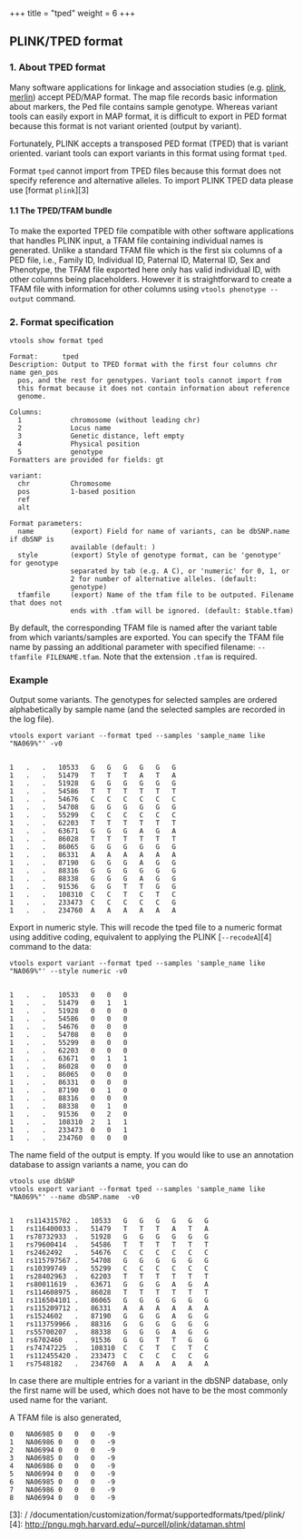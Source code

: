 +++
title = "tped"
weight = 6
+++

## PLINK/TPED format 



### 1. About TPED format

Many software applications for linkage and association studies (e.g. [plink][1], [merlin][2]) accept PED/MAP format. The map file records basic information about markers, the Ped file contains sample genotype. Whereas variant tools can easily export in MAP format, it is difficult to export in PED format because this format is not variant oriented (output by variant). 

Fortunately, PLINK accepts a transposed PED format (TPED) that is variant oriented. variant tools can export variants in this format using format `tped`. 



Format `tped` cannot import from TPED files because this format does not specify reference and alternative alleles. To import PLINK TPED data please use [format `plink`][3] 



#### 1.1 The TPED/TFAM bundle

To make the exported TPED file compatible with other software applications that handles PLINK input, a TFAM file containing individual names is generated. Unlike a standard TFAM file which is the first six columns of a PED file, i.e., Family ID, Individual ID, Paternal ID, Maternal ID, Sex and Phenotype, the TFAM file exported here only has valid individual ID, with other columns being placeholders. However it is straightforward to create a TFAM file with information for other columns using `vtools phenotype --output` command. 



### 2. Format specification

    vtools show format tped
    
    Format:      tped
    Description: Output to TPED format with the first four columns chr name gen_pos
      pos, and the rest for genotypes. Variant tools cannot import from
      this format because it does not contain information about reference
      genome.
    
    Columns:
      1            chromosome (without leading chr)
      2            Locus name
      3            Genetic distance, left empty
      4            Physical position
      5            genotype
    Formatters are provided for fields: gt
    
    variant:
      chr          Chromosome
      pos          1-based position
      ref          
      alt          
    
    Format parameters:
      name         (export) Field for name of variants, can be dbSNP.name if dbSNP is
                   available (default: )
      style        (export) Style of genotype format, can be 'genotype' for genotype
                   separated by tab (e.g. A C), or 'numeric' for 0, 1, or
                   2 for number of alternative alleles. (default:
                   genotype)
      tfamfile     (export) Name of the tfam file to be outputed. Filename that does not
                   ends with .tfam will be ignored. (default: $table.tfam)
    

By default, the corresponding TFAM file is named after the variant table from which variants/samples are exported. You can specify the TFAM file name by passing an additional parameter with specified filename: `--tfamfile FILENAME.tfam`. Note that the extension `.tfam` is required. 



### Example

Output some variants. The genotypes for selected samples are ordered alphabetically by sample name (and the selected samples are recorded in the log file). 



    vtools export variant --format tped --samples 'sample_name like "NA069%"' -v0
    

    1	.	.	10533	G	G	G	G	G	G
    1	.	.	51479	T	T	T	A	T	A
    1	.	.	51928	G	G	G	G	G	G
    1	.	.	54586	T	T	T	T	T	T
    1	.	.	54676	C	C	C	C	C	C
    1	.	.	54708	G	G	G	G	G	G
    1	.	.	55299	C	C	C	C	C	C
    1	.	.	62203	T	T	T	T	T	T
    1	.	.	63671	G	G	G	A	G	A
    1	.	.	86028	T	T	T	T	T	T
    1	.	.	86065	G	G	G	G	G	G
    1	.	.	86331	A	A	A	A	A	A
    1	.	.	87190	G	G	G	A	G	G
    1	.	.	88316	G	G	G	G	G	G
    1	.	.	88338	G	G	G	A	G	G
    1	.	.	91536	G	G	T	T	G	G
    1	.	.	108310	C	C	T	C	T	C
    1	.	.	233473	C	C	C	C	C	G
    1	.	.	234760	A	A	A	A	A	A
    

Export in numeric style. This will recode the tped file to a numeric format using additive coding, equivalent to applying the PLINK [`--recodeA`][4] command to the data: 



    vtools export variant --format tped --samples 'sample_name like "NA069%"' --style numeric -v0
    

    1	.	.	10533	0	0	0
    1	.	.	51479	0	1	1
    1	.	.	51928	0	0	0
    1	.	.	54586	0	0	0
    1	.	.	54676	0	0	0
    1	.	.	54708	0	0	0
    1	.	.	55299	0	0	0
    1	.	.	62203	0	0	0
    1	.	.	63671	0	1	1
    1	.	.	86028	0	0	0
    1	.	.	86065	0	0	0
    1	.	.	86331	0	0	0
    1	.	.	87190	0	1	0
    1	.	.	88316	0	0	0
    1	.	.	88338	0	1	0
    1	.	.	91536	0	2	0
    1	.	.	108310	2	1	1
    1	.	.	233473	0	0	1
    1	.	.	234760	0	0	0
    

The name field of the output is empty. If you would like to use an annotation database to assign variants a name, you can do 



    vtools use dbSNP
    vtools export variant --format tped --samples 'sample_name like "NA069%"' --name dbSNP.name  -v0
    

    1	rs114315702	.	10533	G	G	G	G	G	G
    1	rs116400033	.	51479	T	T	T	A	T	A
    1	rs78732933	.	51928	G	G	G	G	G	G
    1	rs79600414	.	54586	T	T	T	T	T	T
    1	rs2462492	.	54676	C	C	C	C	C	C
    1	rs115797567	.	54708	G	G	G	G	G	G
    1	rs10399749	.	55299	C	C	C	C	C	C
    1	rs28402963	.	62203	T	T	T	T	T	T
    1	rs80011619	.	63671	G	G	G	A	G	A
    1	rs114608975	.	86028	T	T	T	T	T	T
    1	rs116504101	.	86065	G	G	G	G	G	G
    1	rs115209712	.	86331	A	A	A	A	A	A
    1	rs1524602	.	87190	G	G	G	A	G	G
    1	rs113759966	.	88316	G	G	G	G	G	G
    1	rs55700207	.	88338	G	G	G	A	G	G
    1	rs6702460	.	91536	G	G	T	T	G	G
    1	rs74747225	.	108310	C	C	T	C	T	C
    1	rs112455420	.	233473	C	C	C	C	C	G
    1	rs7548182	.	234760	A	A	A	A	A	A
    



In case there are multiple entries for a variant in the dbSNP database, only the first name will be used, which does not have to be the most commonly used name for the variant. 

A TFAM file is also generated, 



    0	NA06985	0	0	0	-9
    1	NA06986	0	0	0	-9
    2	NA06994	0	0	0	-9
    3	NA06985	0	0	0	-9
    4	NA06986	0	0	0	-9
    5	NA06994	0	0	0	-9
    6	NA06985	0	0	0	-9
    7	NA06986	0	0	0	-9
    8	NA06994	0	0	0	-9

 [1]: http://pngu.mgh.harvard.edu/~purcell/plink/
 [2]: http://www.sph.umich.edu/csg/abecasis/Merlin/
 [3]: /  /documentation/customization/format/supportedformats/tped/plink/
 [4]: http://pngu.mgh.harvard.edu/~purcell/plink/dataman.shtml
